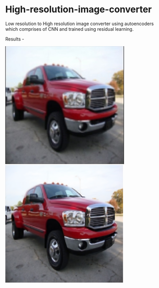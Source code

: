 ﻿# High-resolution-image-converter

Low resolution to High resolution image converter using autoencoders which comprises of CNN and trained using residual learning.


Results -

![alt text](https://github.com/anirudha-bs/High-resolution-image-converter/blob/master/low_res.jpeg?raw=true)       ![alt text](https://github.com/anirudha-bs/High-resolution-image-converter/blob/master/high_res.png?raw=true)
